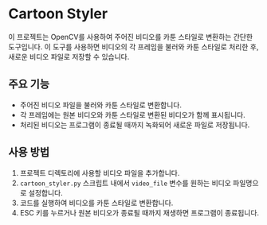 # Cartoon Styler

이 프로젝트는 OpenCV를 사용하여 주어진 비디오를 카툰 스타일로 변환하는 간단한 도구입니다. 이 도구를 사용하면 비디오의 각 프레임을 불러와 카툰 스타일로 처리한 후, 새로운 비디오 파일로 저장할 수 있습니다.

## 주요 기능

- 주어진 비디오 파일을 불러와 카툰 스타일로 변환합니다.
- 각 프레임에는 원본 비디오와 카툰 스타일로 변환된 비디오가 함께 표시됩니다.
- 처리된 비디오는 프로그램이 종료될 때까지 녹화되어 새로운 파일로 저장됩니다.

## 사용 방법

1. 프로젝트 디렉토리에 사용할 비디오 파일을 추가합니다.
2. `cartoon_styler.py` 스크립트 내에서 `video_file` 변수를 원하는 비디오 파일명으로 설정합니다.
3. 코드를 실행하여 비디오를 카툰 스타일로 변환합니다.
4. ESC 키를 누르거나 원본 비디오가 종료될 때까지 재생하면 프로그램이 종료됩니다.
